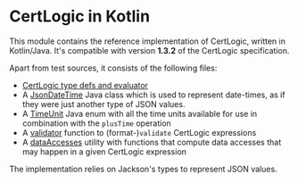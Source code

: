 # CertLogic in Kotlin

This module contains the reference implementation of CertLogic, written in Kotlin/Java.
It's compatible with version **1.3.2** of the CertLogic specification.

Apart from test sources, it consists of the following files:

* [CertLogic type defs and evaluator](./src/main/kotlin/eu/ehn/dcc/certlogic/certlogic.kt)
* A [JsonDateTime](./src/main/kotlin/eu/ehn/dcc/certlogic/JsonDateTime.java) Java class which is used to represent date-times, as if they were just another type of JSON values.
* A [TimeUnit](./src/main/kotlin/eu/ehn/dcc/certlogic/TimeUnit.java) Java enum with all the time units available for use in combination with the `plusTime` operation
* A [validator](./src/main/kotlin/eu/ehn/dcc/certlogic/validator.kt) function to (format-)`validate` CertLogic expressions
* A [dataAccesses](./src/main/kotlin/eu/ehn/dcc/certlogic/dataAccesses.kt) utility with functions that compute data accesses that may happen in a given CertLogic expression

The implementation relies on Jackson's types to represent JSON values.


